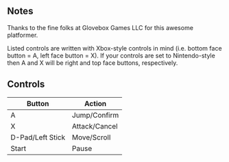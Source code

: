 ## Notes

Thanks to the fine folks at Glovebox Games LLC for this awesome platformer.

Listed controls are written with Xbox-style controls in mind (i.e. bottom face button = A, left face button = X). If your controls are set to Nintendo-style then A and X will be right and top face buttons, respectively.

## Controls

| Button | Action |
|--|--| 
|A|Jump/Confirm|
|X|Attack/Cancel|
|D-Pad/Left Stick|Move/Scroll|
|Start|Pause|


